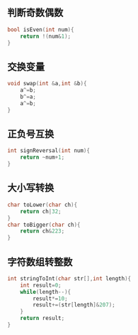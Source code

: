 ## 判断奇数偶数
```cpp
bool isEven(int num){
    return !(num&1);
}
```

## 交换变量
```cpp
void swap(int &a,int &b){
    a^=b;
    b^=a;
    a^=b;
}
```

## 正负号互换
```cpp
int signReversal(int num){
    return ~num+1;
}
```

## 大小写转换
```cpp
char toLower(char ch){
    return ch|32;
}
char toBigger(char ch){
    return ch&223;
}
```

## 字符数组转整数
```cpp
int stringToInt(char str[],int length){
    int result=0;
    while(length--){
        result*=10;
        result+=(str[length]&207);
    }
    return result;
}
```